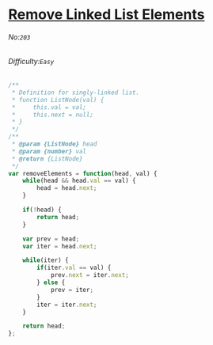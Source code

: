 # [Remove Linked List Elements](https://leetcode.com/problems/remove-linked-list-elements/)
###### No:`203`
###### Difficulty:`Easy`


```javascript
/**
 * Definition for singly-linked list.
 * function ListNode(val) {
 *     this.val = val;
 *     this.next = null;
 * }
 */
/**
 * @param {ListNode} head
 * @param {number} val
 * @return {ListNode}
 */
var removeElements = function(head, val) {
    while(head && head.val == val) {
        head = head.next;
    }

    if(!head) {
        return head;
    }

    var prev = head;
    var iter = head.next;

    while(iter) {
        if(iter.val == val) {
            prev.next = iter.next;
        } else {
            prev = iter;
        }
        iter = iter.next;
    }

    return head;
};
```
